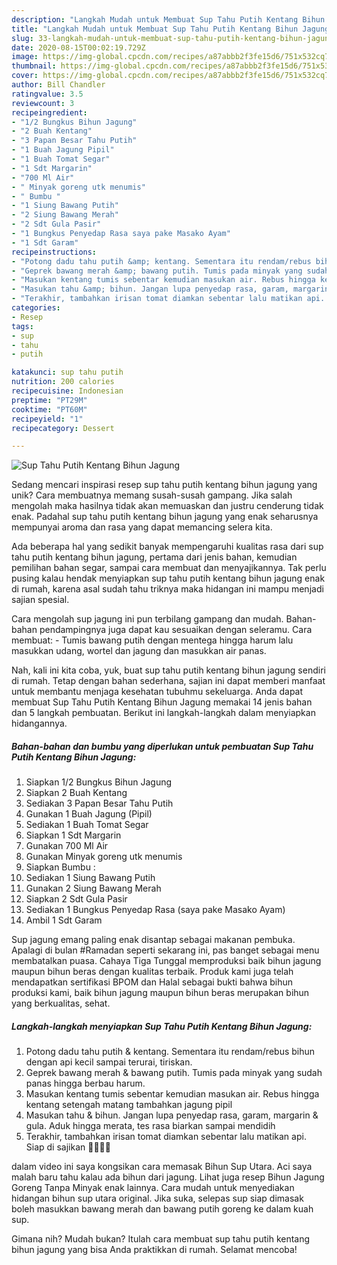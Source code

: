 ```yaml
---
description: "Langkah Mudah untuk Membuat Sup Tahu Putih Kentang Bihun Jagung, Bikin Ngiler"
title: "Langkah Mudah untuk Membuat Sup Tahu Putih Kentang Bihun Jagung, Bikin Ngiler"
slug: 33-langkah-mudah-untuk-membuat-sup-tahu-putih-kentang-bihun-jagung-bikin-ngiler
date: 2020-08-15T00:02:19.729Z
image: https://img-global.cpcdn.com/recipes/a87abbb2f3fe15d6/751x532cq70/sup-tahu-putih-kentang-bihun-jagung-foto-resep-utama.jpg
thumbnail: https://img-global.cpcdn.com/recipes/a87abbb2f3fe15d6/751x532cq70/sup-tahu-putih-kentang-bihun-jagung-foto-resep-utama.jpg
cover: https://img-global.cpcdn.com/recipes/a87abbb2f3fe15d6/751x532cq70/sup-tahu-putih-kentang-bihun-jagung-foto-resep-utama.jpg
author: Bill Chandler
ratingvalue: 3.5
reviewcount: 3
recipeingredient:
- "1/2 Bungkus Bihun Jagung"
- "2 Buah Kentang"
- "3 Papan Besar Tahu Putih"
- "1 Buah Jagung Pipil"
- "1 Buah Tomat Segar"
- "1 Sdt Margarin"
- "700 Ml Air"
- " Minyak goreng utk menumis"
- " Bumbu "
- "1 Siung Bawang Putih"
- "2 Siung Bawang Merah"
- "2 Sdt Gula Pasir"
- "1 Bungkus Penyedap Rasa saya pake Masako Ayam"
- "1 Sdt Garam"
recipeinstructions:
- "Potong dadu tahu putih &amp; kentang. Sementara itu rendam/rebus bihun dengan api kecil sampai terurai, tiriskan."
- "Geprek bawang merah &amp; bawang putih. Tumis pada minyak yang sudah panas hingga berbau harum."
- "Masukan kentang tumis sebentar kemudian masukan air. Rebus hingga kentang setengah matang tambahkan jagung pipil"
- "Masukan tahu &amp; bihun. Jangan lupa penyedap rasa, garam, margarin &amp; gula. Aduk hingga merata, tes rasa biarkan sampai mendidih"
- "Terakhir, tambahkan irisan tomat diamkan sebentar lalu matikan api. Siap di sajikan 🍲🍲🍲🍲"
categories:
- Resep
tags:
- sup
- tahu
- putih

katakunci: sup tahu putih 
nutrition: 200 calories
recipecuisine: Indonesian
preptime: "PT29M"
cooktime: "PT60M"
recipeyield: "1"
recipecategory: Dessert

---
```



![Sup Tahu Putih Kentang Bihun Jagung](https://img-global.cpcdn.com/recipes/a87abbb2f3fe15d6/751x532cq70/sup-tahu-putih-kentang-bihun-jagung-foto-resep-utama.jpg)

Sedang mencari inspirasi resep sup tahu putih kentang bihun jagung yang unik? Cara membuatnya memang susah-susah gampang. Jika salah mengolah maka hasilnya tidak akan memuaskan dan justru cenderung tidak enak. Padahal sup tahu putih kentang bihun jagung yang enak seharusnya mempunyai aroma dan rasa yang dapat memancing selera kita.

Ada beberapa hal yang sedikit banyak mempengaruhi kualitas rasa dari sup tahu putih kentang bihun jagung, pertama dari jenis bahan, kemudian pemilihan bahan segar, sampai cara membuat dan menyajikannya. Tak perlu pusing kalau hendak menyiapkan sup tahu putih kentang bihun jagung enak di rumah, karena asal sudah tahu triknya maka hidangan ini mampu menjadi sajian spesial.

Cara mengolah sup jagung ini pun terbilang gampang dan mudah. Bahan-bahan pendampingnya juga dapat kau sesuaikan dengan seleramu. Cara membuat: - Tumis bawang putih dengan mentega hingga harum lalu masukkan udang, wortel dan jagung dan masukkan air panas.


Nah, kali ini kita coba, yuk, buat sup tahu putih kentang bihun jagung sendiri di rumah. Tetap dengan bahan sederhana, sajian ini dapat memberi manfaat untuk membantu menjaga kesehatan tubuhmu sekeluarga. Anda dapat membuat Sup Tahu Putih Kentang Bihun Jagung memakai 14 jenis bahan dan 5 langkah pembuatan. Berikut ini langkah-langkah dalam menyiapkan hidangannya.

<!--inarticleads1-->

##### Bahan-bahan dan bumbu yang diperlukan untuk pembuatan Sup Tahu Putih Kentang Bihun Jagung:

1. Siapkan 1/2 Bungkus Bihun Jagung
1. Siapkan 2 Buah Kentang
1. Sediakan 3 Papan Besar Tahu Putih
1. Gunakan 1 Buah Jagung (Pipil)
1. Sediakan 1 Buah Tomat Segar
1. Siapkan 1 Sdt Margarin
1. Gunakan 700 Ml Air
1. Gunakan  Minyak goreng utk menumis
1. Siapkan  Bumbu :
1. Sediakan 1 Siung Bawang Putih
1. Gunakan 2 Siung Bawang Merah
1. Siapkan 2 Sdt Gula Pasir
1. Sediakan 1 Bungkus Penyedap Rasa (saya pake Masako Ayam)
1. Ambil 1 Sdt Garam


Sup jagung emang paling enak disantap sebagai makanan pembuka. Apalagi di bulan #Ramadan seperti sekarang ini, pas banget sebagai menu membatalkan puasa. Cahaya Tiga Tunggal memproduksi baik bihun jagung maupun bihun beras dengan kualitas terbaik. Produk kami juga telah mendapatkan sertifikasi BPOM dan Halal sebagai bukti bahwa bihun produksi kami, baik bihun jagung maupun bihun beras merupakan bihun yang berkualitas, sehat. 

<!--inarticleads2-->

##### Langkah-langkah menyiapkan Sup Tahu Putih Kentang Bihun Jagung:

1. Potong dadu tahu putih &amp; kentang. Sementara itu rendam/rebus bihun dengan api kecil sampai terurai, tiriskan.
1. Geprek bawang merah &amp; bawang putih. Tumis pada minyak yang sudah panas hingga berbau harum.
1. Masukan kentang tumis sebentar kemudian masukan air. Rebus hingga kentang setengah matang tambahkan jagung pipil
1. Masukan tahu &amp; bihun. Jangan lupa penyedap rasa, garam, margarin &amp; gula. Aduk hingga merata, tes rasa biarkan sampai mendidih
1. Terakhir, tambahkan irisan tomat diamkan sebentar lalu matikan api. Siap di sajikan 🍲🍲🍲🍲


dalam video ini saya kongsikan cara memasak Bihun Sup Utara. Aci saya malah baru tahu kalau ada bihun dari jagung. Lihat juga resep Bihun Jagung Goreng Tanpa Minyak enak lainnya. Cara mudah untuk menyediakan hidangan bihun sup utara original. Jika suka, selepas sup siap dimasak boleh masukkan bawang merah dan bawang putih goreng ke dalam kuah sup. 

Gimana nih? Mudah bukan? Itulah cara membuat sup tahu putih kentang bihun jagung yang bisa Anda praktikkan di rumah. Selamat mencoba!
